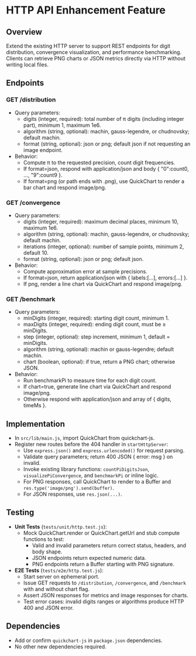 # HTTP API Enhancement Feature

## Overview
Extend the existing HTTP server to support REST endpoints for digit distribution, convergence visualization, and performance benchmarking. Clients can retrieve PNG charts or JSON metrics directly via HTTP without writing local files.

## Endpoints

### GET /distribution
- Query parameters:
  - digits (integer, required): total number of π digits (including integer part), minimum 1, maximum 1e6.
  - algorithm (string, optional): machin, gauss-legendre, or chudnovsky; default machin.
  - format (string, optional): json or png; default json if not requesting an image endpoint.
- Behavior:
  - Compute π to the requested precision, count digit frequencies.
  - If format=json, respond with application/json and body { "0":count0, …, "9":count9 }.
  - If format=png (or path ends with .png), use QuickChart to render a bar chart and respond image/png.

### GET /convergence
- Query parameters:
  - digits (integer, required): maximum decimal places, minimum 10, maximum 1e6.
  - algorithm (string, optional): machin, gauss-legendre, or chudnovsky; default machin.
  - iterations (integer, optional): number of sample points, minimum 2, default 10.
  - format (string, optional): json or png; default json.
- Behavior:
  - Compute approximation error at sample precisions.
  - If format=json, return application/json with { labels:[...], errors:[...] }.
  - If png, render a line chart via QuickChart and respond image/png.

### GET /benchmark
- Query parameters:
  - minDigits (integer, required): starting digit count, minimum 1.
  - maxDigits (integer, required): ending digit count, must be ≥ minDigits.
  - step (integer, optional): step increment, minimum 1, default = minDigits.
  - algorithm (string, optional): machin or gauss-legendre; default machin.
  - chart (boolean, optional): if true, return a PNG chart; otherwise JSON.
- Behavior:
  - Run benchmarkPi to measure time for each digit count.
  - If chart=true, generate line chart via QuickChart and respond image/png.
  - Otherwise respond with application/json and array of { digits, timeMs }.

## Implementation
- In `src/lib/main.js`, import QuickChart from quickchart-js.
- Register new routes before the 404 handler in `startHttpServer`:
  - Use `express.json()` and `express.urlencoded()` for request parsing.
  - Validate query parameters; return 400 JSON { error: msg } on invalid.
  - Invoke existing library functions: `countPiDigitsJson`, `visualizePiConvergence`, and `benchmarkPi` or inline logic.
  - For PNG responses, call QuickChart to render to a Buffer and `res.type('image/png').send(buffer)`.
  - For JSON responses, use `res.json(...)`.

## Testing
- **Unit Tests** (`tests/unit/http.test.js`):
  - Mock QuickChart.render or QuickChart.getUrl and stub compute functions to test:
    - Valid and invalid parameters return correct status, headers, and body shape.
    - JSON endpoints return expected numeric data.
    - PNG endpoints return a Buffer starting with PNG signature.
- **E2E Tests** (`tests/e2e/http.test.js`):
  - Start server on ephemeral port.
  - Issue GET requests to `/distribution`, `/convergence`, and `/benchmark` with and without chart flag.
  - Assert JSON responses for metrics and image responses for charts.
  - Test error cases: invalid digits ranges or algorithms produce HTTP 400 and JSON error.

## Dependencies
- Add or confirm `quickchart-js` in `package.json` dependencies.
- No other new dependencies required.